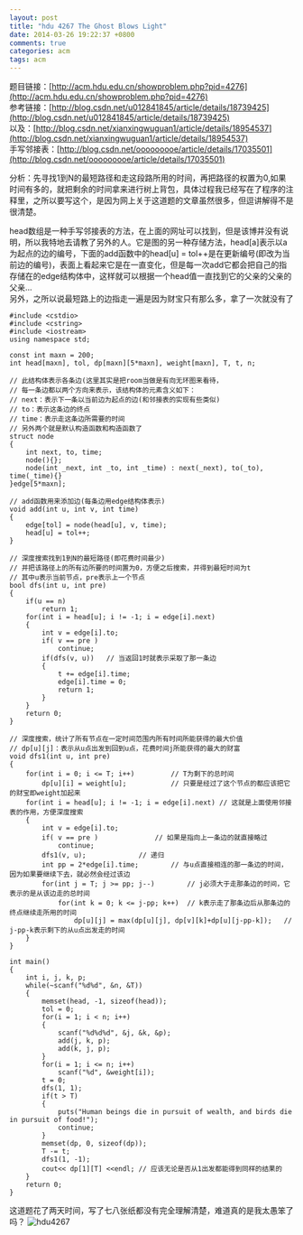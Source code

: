 ```yaml
---
layout: post
title: "hdu 4267 The Ghost Blows Light"
date: 2014-03-26 19:22:37 +0800
comments: true
categories: acm
tags: acm
---
```

题目链接：[http://acm.hdu.edu.cn/showproblem.php?pid=4276](http://acm.hdu.edu.cn/showproblem.php?pid=4276)  
参考链接：[http://blog.csdn.net/u012841845/article/details/18739425](http://blog.csdn.net/u012841845/article/details/18739425)  
以及：[http://blog.csdn.net/xianxingwuguan1/article/details/18954537](http://blog.csdn.net/xianxingwuguan1/article/details/18954537)  
手写邻接表：[http://blog.csdn.net/ooooooooe/article/details/17035501](http://blog.csdn.net/ooooooooe/article/details/17035501)

分析：先寻找1到N的最短路径和走这段路所用的时间，再把路径的权置为0,如果时间有多的，就把剩余的时间拿来进行树上背包，具体过程我已经写在了程序的注释里，之所以要写这个，是因为网上关于这道题的文章虽然很多，但逗讲解得不是很清楚。  
<!--more-->
head数组是一种手写邻接表的方法，在上面的网址可以找到，但是该博并没有说明，所以我特地去请教了另外的人。它是图的另一种存储方法，head[a]表示以a为起点的边的编号，下面的add函数中的head[u] = tol++是在更新编号(即改为当前边的编号)，表面上看起来它是在一直变化，但是每一次add它都会把自己的指存储在的edge结构体中，这样就可以根据一个head值一直找到它的父亲的父亲的父亲...  
另外，之所以说最短路上的边指走一遍是因为财宝只有那么多，拿了一次就没有了


	#include <cstdio>
	#include <cstring>
	#include <iostream>
	using namespace std;

	const int maxn = 200;
	int head[maxn], tol, dp[maxn][5*maxn], weight[maxn], T, t, n;

	// 此结构体表示各条边(这里其实是把room当做是有向无环图来看待，
	// 每一条边都以两个方向来表示，该结构体的元素含义如下：
	// next：表示下一条以当前边为起点的边(和邻接表的实现有些类似)
	// to：表示这条边的终点
	// time：表示走这条边所需要的时间
	// 另外两个就是默认构造函数和构造函数了
	struct node
	{
		int next, to, time;
		node(){};
		node(int _next, int _to, int _time) : next(_next), to(_to), time(_time){}
	}edge[5*maxn];

	// add函数用来添加边(每条边用edge结构体表示)
	void add(int u, int v, int time)
	{
		edge[tol] = node(head[u], v, time);
		head[u] = tol++;
	}

	// 深度搜索找到1到N的最短路径(即花费时间最少)
	// 并把该路径上的所有边所要的时间置为0，方便之后搜索，并得到最短时间为t
	// 其中u表示当前节点，pre表示上一个节点
	bool dfs(int u, int pre)
	{
		if(u == n)
			return 1;
		for(int i = head[u]; i != -1; i = edge[i].next)
		{
			int v = edge[i].to;
			if( v == pre )
				continue;
			if(dfs(v, u))	// 当返回1时就表示采取了那一条边
			{
				t += edge[i].time;
				edge[i].time = 0;
				return 1;
			}
		}
		return 0;
	}

	// 深度搜索，统计了所有节点在一定时间范围内所有时间所能获得的最大价值
	// dp[u][j]：表示从u点出发到回到u点，花费时间j所能获得的最大的财富
	void dfs1(int u, int pre)
	{
		for(int i = 0; i <= T; i++)			// T为剩下的总时间
			dp[u][i] = weight[u];			// 只要是经过了这个节点的都应该把它的财宝即weight加起来
		for(int i = head[u]; i != -1; i = edge[i].next)	// 这就是上面使用邻接表的作用，方便深度搜索
		{
			int v = edge[i].to;
			if( v == pre )				// 如果是指向上一条边的就直接略过
				continue;
			dfs1(v, u);				// 递归
			int pp = 2*edge[i].time;		// 与u点直接相连的那一条边的时间，因为如果要继续下去，就必然会经过该边
			for(int j = T; j >= pp; j--)		// j必须大于走那条边的时间，它表示的是从该边走的总时间
				for(int k = 0; k <= j-pp; k++)	// k表示走了那条边后从那条边的终点继续走所用的时间
					dp[u][j] = max(dp[u][j], dp[v][k]+dp[u][j-pp-k]);	// j-pp-k表示剩下的从u点出发走的时间
		}
	}

	int main()
	{
		int i, j, k, p;
		while(~scanf("%d%d", &n, &T))
		{
			memset(head, -1, sizeof(head));
			tol = 0;
			for(i = 1; i < n; i++)
			{
				scanf("%d%d%d", &j, &k, &p);
				add(j, k, p);
				add(k, j, p);
			}
			for(i = 1; i <= n; i++)
				scanf("%d", &weight[i]);
			t = 0;
			dfs(1, 1);
			if(t > T)
			{
				puts("Human beings die in pursuit of wealth, and birds die in pursuit of food!");
				continue;
			}
			memset(dp, 0, sizeof(dp));
			T -= t;
			dfs1(1, -1);
			cout<< dp[1][T] <<endl;	// 应该无论是否从1出发都能得到同样的结果的
		}
		return 0;
	}
这道题花了两天时间，写了七八张纸都没有完全理解清楚，难道真的是我太愚笨了吗？
![hdu4267](/images/hdu4267.jpg)
